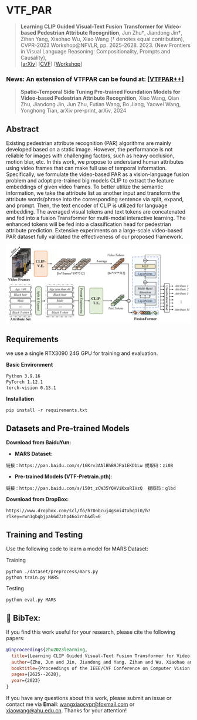 

# VTF_PAR
> **Learning CLIP Guided Visual-Text Fusion Transformer for Video-based Pedestrian Attribute Recognition**, Jun Zhu†, Jiandong Jin†, Zihan Yang, Xiaohao Wu, Xiao Wang († denotes equal contribution), CVPR-2023 Workshop@NFVLR, pp. 2625-2628. 2023. (New Frontiers in Visual Language Reasoning: Compositionality, Prompts and Causality),  
[[arXiv](https://arxiv.org/abs/2304.10091)]
[[CVF](https://openaccess.thecvf.com/content/CVPR2023W/NFVLR/papers/Zhu_Learning_CLIP_Guided_Visual-Text_Fusion_Transformer_for_Video-Based_Pedestrian_Attribute_CVPRW_2023_paper.pdf)] 
[[Workshop](https://nfvlr-workshop.github.io/)] 


### News: An extension of VTFPAR can be found at: [[VTFPAR++](https://github.com/Event-AHU/OpenPAR)] 
> **Spatio-Temporal Side Tuning Pre-trained Foundation Models for Video-based Pedestrian Attribute Recognition**, 
Xiao Wang, Qian Zhu, Jiandong Jin, Jun Zhu, Futian Wang, Bo Jiang, Yaowei Wang, Yonghong Tian, arXiv pre-print, arXiv, 2024



## Abstract 
Existing pedestrian attribute recognition (PAR) algorithms are mainly developed based on a static image. However, the performance is not reliable for images with challenging factors, such as heavy occlusion, motion blur, etc. In this work, we propose to understand human attributes using video frames that can make full use of temporal information. Specifically, we formulate the video-based PAR as a vision-language fusion problem and adopt pre-trained big models CLIP to extract the feature embeddings of given video frames. To better utilize the semantic information, we take the attribute list as another input and transform the attribute words/phrase into the corresponding sentence via split, expand, and prompt. Then, the text encoder of CLIP is utilized for language embedding. The averaged visual tokens and text tokens are concatenated and fed into a fusion Transformer for multi-modal interactive learning. The enhanced tokens will be fed into a classification head for pedestrian attribute prediction. Extensive experiments on a large-scale video-based PAR dataset fully validated the effectiveness of our proposed framework. 

<img src="https://github.com/Event-AHU/VTF_PAR/blob/main/figures/frameworkV4.jpg" width="800">

## Requirements
we use a single RTX3090 24G GPU for training and evaluation. 

**Basic Environment**
```
Python 3.9.16
PyTorch 1.12.1
torch-vision 0.13.1
```
**Installation**
```
pip install -r requirements.txt
```
## Datasets and Pre-trained Models 

**Download from BaiduYun:**

* **MARS Dataset**:
```
链接：https://pan.baidu.com/s/16Krv3AAlBhB9JPa1EKDbLw 提取码：zi08
```

* **Pre-trained Models (VTF-Pretrain.pth)**:
```
链接：https://pan.baidu.com/s/150t_zCW35YQHViKxsRIVzQ  提取码：glbd
```

**Download from DropBox:**
```
https://www.dropbox.com/scl/fo/h70nbcuj4gsmi4txhq1i0/h?rlkey=rwn1gbqbjpak6d7zhp46o3rnb&dl=0
``` 




## Training and Testing 
Use the following code to learn a model for MARS Dataset:

Training
```
python ./dataset/preprocess/mars.py
python train.py MARS
```
Testing
```
python eval.py MARS
```
## :page_with_curl: BibTex: 
If you find this work useful for your research, please cite the following papers: 

```bibtex
@inproceedings{zhu2023learning,
  title={Learning CLIP Guided Visual-Text Fusion Transformer for Video-based Pedestrian Attribute Recognition},
  author={Zhu, Jun and Jin, Jiandong and Yang, Zihan and Wu, Xiaohao and Wang, Xiao},
  booktitle={Proceedings of the IEEE/CVF Conference on Computer Vision and Pattern Recognition},
  pages={2625--2628},
  year={2023}
}
```

If you have any questions about this work, please submit an issue or contact me via **Email**: wangxiaocvpr@foxmail.com or xiaowang@ahu.edu.cn. Thanks for your attention! 




